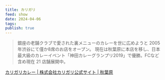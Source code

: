```yaml
---
title: カリガリ
feed: show
date: 2024-04-06
tags: 
publish: true
---
```

> 銀座の老舗クラブで愛された裏メニューのカレーを世に広めようと 2005 年渋谷にて僅か8席のお店をオープン。
 現在は秋葉原に本店を移し、日本最大級のカレーイベント「神田カレーグランプリ2019」で優勝。FCなど含め現在 21 店舗展開中。

[カリガリカレー \| 株式会社カリガリ公式サイト \| 秋葉原](https://www.caligari.jp/)
